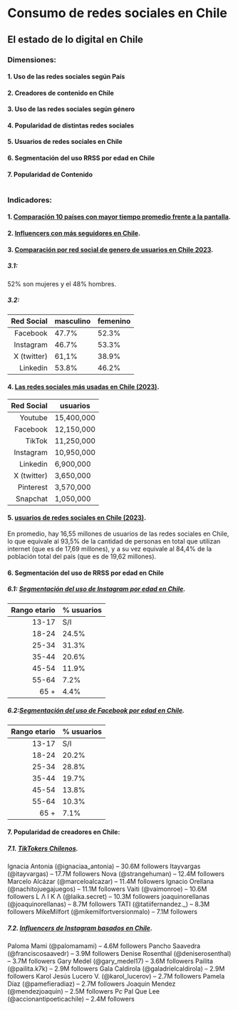 # Consumo de redes sociales en Chile
## El estado de lo digital en Chile
### Dimensiones:
#### 1. Uso de las redes sociales según País
#### 2. Creadores de contenido en Chile
#### 3. Uso de las redes sociales según género
#### 4. Popularidad de distintas redes sociales
#### 5. Usuarios de redes sociales en Chile
#### 6. Segmentación del uso RRSS por edad en Chile
#### 7. Popularidad de Contenido
#
### Indicadores:
#### 1. [Comparación 10 países con mayor tiempo promedio frente a la pantalla](https://www.electronicshub.org/the-average-screen-time-and-usage-by-country/#South_Americans_Spend_More_Than_Half_Their_Day_Online).
#### 2. [Influencers con más seguidores en Chile](https://www.tiendanube.com/cl/blog/influencers-chilenos/).
#### 3. [Comparación por red social de genero de usuarios en Chile 2023](https://www.way2net.com/2023/09/estadisticas-de-redes-sociales-en-chile-2023/).
##### 3.1:
52% son mujeres y el 48% hombres.
##### 3.2:
| Red Social | masculino | femenino |
|-----------:|-----------|----------|
|Facebook    | 47.7%     | 52.3%    |
|Instagram   | 46.7%     | 53.3%    |
|X (twitter) | 61,1%     | 38.9%    |
|Linkedin    | 53.8%     | 46.2%    |
#### 4. [Las redes sociales más usadas en Chile (2023)](https://ce.entel.cl/articulos/las-redes-sociales-en-chile/?utm_term=&utm_campaign=AO+-+COE+-+Branding+-+GGEE&utm_source=adwords&utm_medium=ppc&hsa_acc=1140987309&hsa_cam=12506884035&hsa_grp=146100801496&hsa_ad=646611157132&hsa_src=g&hsa_tgt=dsa-2149377272291&hsa_kw=&hsa_mt=&hsa_net=adwords&hsa_ver=3&gad_source=1&gclid=CjwKCAjwmYCzBhA6EiwAxFwfgJ5itaM3GuQyxKq6hYi3E775IDartIKFTa12g6Sb8DeNnKuzT6GgzRoCtggQAvD_BwE#:~:text=Dicho%20esto%2C%20las,1%2C05%20millones%20de%20usuarios.).
| Red Social | usuarios         |
|-----------:|------------------|
|Youtube     | 15,400,000       | 
|Facebook    | 12,150,000       |
|TikTok      | 11,250,000       |
|Instagram   | 10,950,000       | 
|Linkedin    |  6,900,000       |
|X (twitter) |  3,650,000       | 
|Pinterest   |  3,570,000       |
|Snapchat    |  1,050,000       |
#### 5. [usuarios de redes sociales en Chile (2023)](https://ce.entel.cl/articulos/las-redes-sociales-en-chile/?utm_term=&utm_campaign=AO+-+COE+-+Branding+-+GGEE&utm_source=adwords&utm_medium=ppc&hsa_acc=1140987309&hsa_cam=12506884035&hsa_grp=146100801496&hsa_ad=646611157132&hsa_src=g&hsa_tgt=dsa-2149377272291&hsa_kw=&hsa_mt=&hsa_net=adwords&hsa_ver=3&gad_source=1&gclid=CjwKCAjwmYCzBhA6EiwAxFwfgJ5itaM3GuQyxKq6hYi3E775IDartIKFTa12g6Sb8DeNnKuzT6GgzRoCtggQAvD_BwE#:~:text=En%20promedio%2C%20hay%2016%2C55%20millones%20de%20usuarios%20de%20las%20redes%20sociales%20en%20Chile%2C%20lo%20que%20equivale%20al%2093%2C5%25%20de%20la%20cantidad%20de%20personas%20en%20total%20que%20utilizan%20internet%20(que%20es%20de%2017%2C69%20millones)%2C%20y%20a%20su%20vez%20equivale%20al%2084%2C4%25%20de%20la%20poblaci%C3%B3n%20total%20del%20pa%C3%ADs%20(que%20es%20de%2019%2C62%20millones).).
En promedio, hay 16,55 millones de usuarios de las redes sociales en Chile, lo que equivale al 93,5% de la cantidad de personas en total que utilizan internet (que es de 17,69 millones), y a su vez equivale al 84,4% de la población total del país (que es de 19,62 millones).
#### 6. Segmentación del uso de RRSS por edad en Chile
##### 6.1: [Segmentación del uso de Instagram por edad en Chile](https://napoleoncat.com/stats/instagram-users-in-chile/2024/05/).
| Rango etario | % usuarios |
|-------------:|------------|
| 13-17        |  S/I       | 
| 18-24        | 24.5%      |
| 25-34        | 31.3%      |
| 35-44        | 20.6%      | 
| 45-54        | 11.9%      |
| 55-64        |  7.2%      | 
| 65 +         |  4.4%      |

##### 6.2:[Segmentación del uso de Facebook por edad en Chile](https://napoleoncat.com/stats/facebook-users-in-chile/2024/04/).
| Rango etario | % usuarios |
|-------------:|------------|
| 13-17        |  S/I       | 
| 18-24        | 20.2%      |
| 25-34        | 28.8%      |
| 35-44        | 19.7%      | 
| 45-54        | 13.8%      |
| 55-64        | 10.3%      | 
| 65 +         |  7.1%      |

#### 7. Popularidad de creadores en Chile:
##### 7.1. [TikTokers Chilenos](https://promoty.io/influencers-in-chile/).
Ignacia Antonia (@ignaciaa_antonia) – 30.6M followers
Itayvargas (@itayvargas) – 17.7M followers
Nova (@strangehuman) – 12.4M followers
Marcelo Alcázar (@marceloalcazar) – 11.4M followers
Ignacio Orellana (@nachitojuegajuegos) – 11.1M followers
Vaiti (@vaimonroe) – 10.6M followers
L Λ I K Λ (@laika.secret) – 10.3M followers
joaquinorellanas (@joaquinorellanas) – 8.7M followers
TATI (@tatiifernandez._) – 8.3M followers
MikeMilfort (@mikemilfortversionmalo) – 7.1M followers

##### 7.2. [Influencers de Instagram basados en Chile](https://promoty.io/influencers-in-chile/).
Paloma Mami (@palomamami) – 4.6M followers
Pancho Saavedra (@franciscosaavedr) – 3.9M followers
Denise Rosenthal (@deniserosenthal) – 3.7M followers
Gary Medel (@gary_medel17) – 3.6M followers
Pailita (@pailita.k7k) – 2.9M followers
Gala Caldirola (@galadrielcaldirola) – 2.9M followers
Karol Jesús Lucero V. (@karol_lucerov) – 2.7M followers
Pamela Díaz (@pamefieradiaz) – 2.7M followers
Joaquin Mendez (@mendezjoaquin) – 2.5M followers
P*c* Pal Que Lee (@accionantipoeticachile) – 2.4M followers
